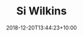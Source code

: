 ---
title: "Si Wilkins"
date: 2018-12-20T13:44:23+10:00
draft: false
promoted: ''
jobtitle: "Ruby on Rails Developer (6.8 years)"
weight: 6.8
---